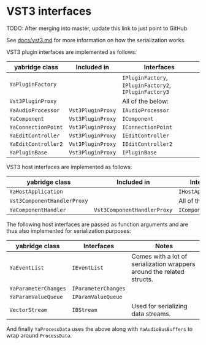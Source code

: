 # VST3 interfaces

TODO: After merging into master, update this link to just point to GitHub

See [docs/vst3.md](../../../../docs/vst3.md) for more information on how the
serialization works.

VST3 plugin interfaces are implemented as follows:

| yabridge class      | Included in       | Interfaces                                             |
| ------------------- | ----------------- | ------------------------------------------------------ |
| `YaPluginFactory`   |                   | `IPluginFactory`, `IPluginFactory2`, `IPluginFactory3` |
| `Vst3PluginProxy`   |                   | All of the below:                                      |
| `YaAudioProcessor`  | `Vst3PluginProxy` | `IAudioProcessor`                                      |
| `YaComponent`       | `Vst3PluginProxy` | `IComponent`                                           |
| `YaConnectionPoint` | `Vst3PluginProxy` | `IConnectionPoint`                                     |
| `YaEditController`  | `Vst3PluginProxy` | `IEditController`                                      |
| `YaEditController2` | `Vst3PluginProxy` | `IEditController2`                                     |
| `YaPluginBase`      | `Vst3PluginProxy` | `IPluginBase`                                          |

VST3 host interfaces are implemented as follows:

| yabridge class              | Included in                 | Interfaces          |
| --------------------------- | --------------------------- | ------------------- |
| `YaHostApplication`         |                             | `IHostApplication`  |
| `Vst3ComponentHandlerProxy` |                             | All of the below:   |
| `YaComponentHandler`        | `Vst3ComponentHandlerProxy` | `IComponentHandler` |

The following host interfaces are passed as function arguments and are thus also
implemented for serialization purposes:

| yabridge class       | Interfaces          | Notes                                                                  |
| -------------------- | ------------------- | ---------------------------------------------------------------------- |
| `YaEventList`        | `IEventList`        | Comes with a lot of serialization wrappers around the related structs. |
| `YaParameterChanges` | `IParameterChanges` |                                                                        |
| `YaParamValueQueue`  | `IParamValueQueue`  |                                                                        |
| `VectorStream`       | `IBStream`          | Used for serializing data streams.                                     |

And finally `YaProcessData` uses the above along with `YaAudioBusBuffers` to
wrap around `ProcessData`.
